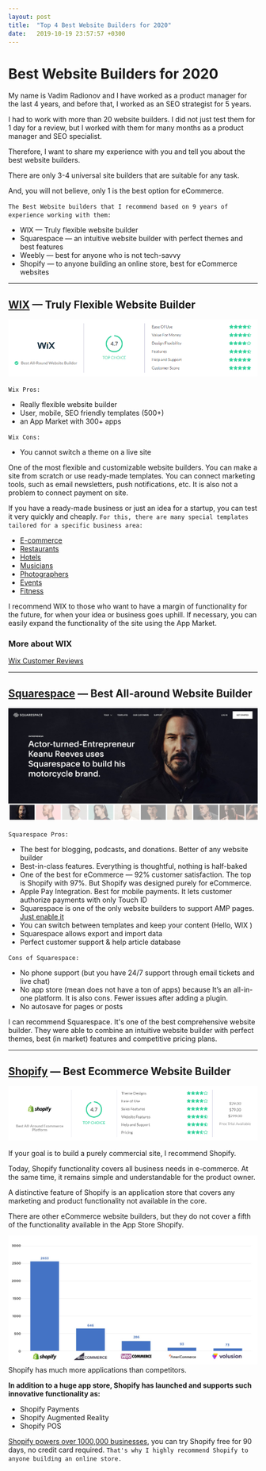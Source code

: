 ```yaml
---
layout: post
title:  "Top 4 Best Website Builders for 2020"
date:   2019-10-19 23:57:57 +0300
---
```

# Best Website Builders for 2020
    
My name is Vadim Radionov and I have worked as a product manager for the last 4 years, and before that, I worked as an SEO strategist for 5 years.

I had to work with more than 20 website builders. I did not just test them for 1 day for a review, but I worked with them for many months as a product manager and SEO specialist.

Therefore, I want to share my experience with you and tell you about the best website builders.

There are only 3-4 universal site builders that are suitable for any task.

And, you will not believe, only 1 is the best option for eCommerce.

`The Best Website builders that I recommend based on 9 years of experience working with them:`
* WIX — Truly flexible website builder
* Squarespace —  an intuitive website builder with perfect themes and best features
* Weebly — best for anyone who is not tech-savvy
* Shopify — to anyone building an online store, best for eCommerce websites

***


## [WIX] — Truly Flexible Website Builder
[WIX]: https://wix.com
![WIX-scores](/assets/wix-stars.png)

`Wix Pros:`

* Really flexible website builder
* User,  mobile,  SEO friendly templates (500+)
* an App Market with 300+ apps

`Wix Cons:`

* You cannot switch a theme on a live site

One of the most flexible and customizable website builders. You can make a site from scratch or use ready-made templates. You can connect marketing tools, such as email newsletters, push notifications, etc. It is also not a problem to connect payment on site.

If you have a ready-made business or just an idea for a startup, you can test it very quickly and cheaply. `For this, there are many special templates tailored for a specific business area:`

* [E-commerce]
* [Restaurants]
* [Hotels]
* [Musicians]
* [Photographers]
* [Events]
* [Fitness]

[E-commerce]: https://www.wix.com/ecommerce/website
[Restaurants]: https://www.wix.com/restaurant/website
[Hotels]: https://wix.com/hotels/website
[Musicians]: https://wix.com/music/website
[Photographers]: https://www.wix.com/photography/website
[Events]: https://www.wix.com/event/website
[Fitness]: https://www.wix.com/fitness/website

I recommend WIX to those who want to have a margin of functionality for the future, for when your idea or business goes uphill. If necessary, you can easily expand the functionality of the site using the App Market.

### More about WIX
[Wix Customer Reviews](/wix-customer-reviews)

***

## [Squarespace] — Best All-around Website Builder
[Squarespace]: https://www.squarespace.com/

![keanu-squarespace-website](/assets/keanu-squarespace.jpg)

`Squarespace Pros:`

* The best for blogging, podcasts, and donations.  Better of any website builder
* Best-in-class features. Everything is thoughtful, nothing is half-baked
* One of the best for eCommerce —  92% customer satisfaction. The top is Shopify with 97%. But  Shopify was designed purely for eCommerce.
* Apple Pay Integration. Best for mobile payments. It lets customer authorize payments with only Touch ID
* Squarespace is one of the only website builders to support AMP pages. [Just enable it]
* You can switch between templates and keep your content (Hello, WIX )
* Squarespace allows export and import data 
* Perfect customer support & help article database

[Just enable it]: https://support.squarespace.com/hc/en-us/articles/223766868-Using-AMP-with-Squarespace

`Cons of Squarespace:`

* No phone support (but you have 24/7 support through email tickets and live chat)
* No app store (mean does not have a ton of apps) because It’s an all-in-one platform. It is also cons. Fewer issues after adding a plugin. 
* No autosave for pages or posts

I can recommend Squarespace. It's one of the best comprehensive website builder.  They were able to combine an intuitive website builder with perfect themes, best (in market) features and competitive pricing plans.

***
## [Shopify] — Best Ecommerce Website Builder
[Shopify]: https://www.shopify.com/
![shipify-scores](/assets/shopify-scores.png)

If your goal is to build a purely commercial site, I recommend Shopify.

Today, Shopify functionality covers all business needs in e-commerce. At the same time, it remains simple and understandable for the product owner.

A distinctive feature of Shopify is an application store that covers any marketing and product functionality not available in the core.

There are other eCommerce website builders, but they do not cover a fifth of the functionality available in the App Store Shopify.

![Shopify-app-store-statistics](/assets/shopify-app-store-statistics.jpg)
Shopify has much more applications than competitors.

**In addition to a huge app store, Shopify has launched and supports such innovative functionality as:**

* Shopify Payments
* Shopify Augmented Reality
* Shopify POS

[Shopify powers over 1000,000 businesses], you can try Shopify free for 90 days, no credit card required. `That's why I highly recommend Shopify to anyone building an online store.`

[Shopify powers over 1000,000 businesses]: https://www.shopify.com/free-trial
